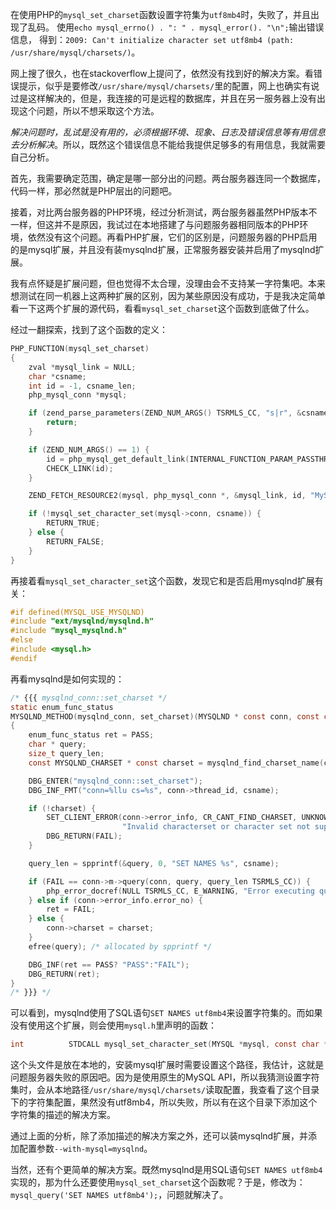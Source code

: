 在使用PHP的`mysql_set_charset`函数设置字符集为`utf8mb4`时，失败了，并且出现了乱码。
使用`echo mysql_errno() . ": " . mysql_error(). "\n";`输出错误信息，
得到：`2009: Can't initialize character set utf8mb4 (path: /usr/share/mysql/charsets/)`。

网上搜了很久，也在stackoverflow上提问了，依然没有找到好的解决方案。看错误提示，似乎是要修改`/usr/share/mysql/charsets/`里的配置，网上也确实有说过是这样解决的，但是，我连接的可是远程的数据库，并且在另一服务器上没有出现这个问题，所以不想采取这个方法。

*解决问题时，乱试是没有用的，必须根据环境、现象、日志及错误信息等有用信息去分析解决*。所以，既然这个错误信息不能给我提供足够多的有用信息，我就需要自己分析。

首先，我需要确定范围，确定是哪一部分出的问题。两台服务器连同一个数据库，代码一样，那必然就是PHP层出的问题吧。

接着，对比两台服务器的PHP环境，经过分析测试，两台服务器虽然PHP版本不一样，但这并不是原因，我试过在本地搭建了与问题服务器相同版本的PHP环境，依然没有这个问题。再看PHP扩展，它们的区别是，问题服务器的PHP启用的是mysql扩展，并且没有装mysqlnd扩展，正常服务器安装并启用了mysqlnd扩展。

我有点怀疑是扩展问题，但也觉得不太合理，没理由会不支持某一字符集吧。本来想测试在同一机器上这两种扩展的区别，因为某些原因没有成功，于是我决定简单看一下这两个扩展的源代码，看看`mysql_set_charset`这个函数到底做了什么。

经过一翻探索，找到了这个函数的定义：
```c
PHP_FUNCTION(mysql_set_charset)
{
    zval *mysql_link = NULL;
    char *csname;
    int id = -1, csname_len;
    php_mysql_conn *mysql;

    if (zend_parse_parameters(ZEND_NUM_ARGS() TSRMLS_CC, "s|r", &csname, &csname_len, &mysql_link) == FAILURE) {
        return;
    }

    if (ZEND_NUM_ARGS() == 1) {
        id = php_mysql_get_default_link(INTERNAL_FUNCTION_PARAM_PASSTHRU);
        CHECK_LINK(id);
    }

    ZEND_FETCH_RESOURCE2(mysql, php_mysql_conn *, &mysql_link, id, "MySQL-Link", le_link, le_plink);

    if (!mysql_set_character_set(mysql->conn, csname)) {
        RETURN_TRUE;
    } else {
        RETURN_FALSE;
    }
}
```

再接着看`mysql_set_character_set`这个函数，发现它和是否启用mysqlnd扩展有关：
```c
#if defined(MYSQL_USE_MYSQLND)
#include "ext/mysqlnd/mysqlnd.h"
#include "mysql_mysqlnd.h"
#else
#include <mysql.h>
#endif
```

再看mysqlnd是如何实现的：
```c
/* {{{ mysqlnd_conn::set_charset */
static enum_func_status
MYSQLND_METHOD(mysqlnd_conn, set_charset)(MYSQLND * const conn, const char * const csname TSRMLS_DC)
{
    enum_func_status ret = PASS;
    char * query;
    size_t query_len;
    const MYSQLND_CHARSET * const charset = mysqlnd_find_charset_name(csname);

    DBG_ENTER("mysqlnd_conn::set_charset");
    DBG_INF_FMT("conn=%llu cs=%s", conn->thread_id, csname);

    if (!charset) {
        SET_CLIENT_ERROR(conn->error_info, CR_CANT_FIND_CHARSET, UNKNOWN_SQLSTATE,
                         "Invalid characterset or character set not supported");
        DBG_RETURN(FAIL);
    }

    query_len = spprintf(&query, 0, "SET NAMES %s", csname);

    if (FAIL == conn->m->query(conn, query, query_len TSRMLS_CC)) {
        php_error_docref(NULL TSRMLS_CC, E_WARNING, "Error executing query");
    } else if (conn->error_info.error_no) {
        ret = FAIL;
    } else {
        conn->charset = charset;
    }
    efree(query); /* allocated by spprintf */

    DBG_INF(ret == PASS? "PASS":"FAIL");
    DBG_RETURN(ret);
}
/* }}} */
```

可以看到，mysqlnd使用了SQL语句`SET NAMES utf8mb4`来设置字符集的。而如果没有使用这个扩展，则会使用`mysql.h`里声明的函数：
```c
int          STDCALL mysql_set_character_set(MYSQL *mysql, const char *csname);
```
这个头文件是放在本地的，安装mysql扩展时需要设置这个路径，我估计，这就是问题服务器失败的原因吧。因为是使用原生的MySQL API，所以我猜测设置字符集时，会从本地路径`/usr/share/mysql/charsets/`读取配置，我查看了这个目录下的字符集配置，果然没有utf8mb4，所以失败，所以有在这个目录下添加这个字符集的描述的解决方案。

通过上面的分析，除了添加描述的解决方案之外，还可以装mysqlnd扩展，并添加配置参数`--with-mysql=mysqlnd`。

当然，还有个更简单的解决方案。既然mysqlnd是用SQL语句`SET NAMES utf8mb4`实现的，那为什么还要使用`mysql_set_charset`这个函数呢？于是，修改为：
`mysql_query('SET NAMES utf8mb4');`，问题就解决了。

